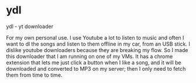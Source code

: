 # ydl
ydl - yt downloader

For my own personal use. 
I use Youtube a lot to listen to music and often I want to dl the songs and listen to them offline in my car, from an USB stick. 
I dislike youtube downloaders because they are breaking my flow. 
So I made this downloader that I am running on one of my VMs. 
It has a chrome extension that lets me just click a button when I like a song, and it will be downloaded and converted to MP3 on my server; then I only need to fetch them from time to time. 


